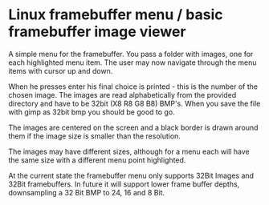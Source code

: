 # Linux framebuffer menu / basic framebuffer image viewer

A simple menu for the framebuffer. You pass a folder with images, one for each highlighted menu item.
The user may now navigate through the menu items with cursor up and down.

When he presses enter his final choice is printed - this is the number of the chosen image.
The images are read alphabetically from the provided directory and have to be 32bit (X8 R8 G8 B8) BMP's. When you save the file with gimp as 32bit bmp you should be good to go.

The images are centered on the screen and a black border is drawn around them if the image size is smaller than the resolution.

The images may have different sizes, although for a menu each will have the same size with a different menu point highlighted.

At the current state the framebuffer menu only supports 32Bit Images and 32Bit framebuffers.
In future it will support lower frame buffer depths, downsampling a 32 Bit BMP to 24, 16 and 8 Bit.